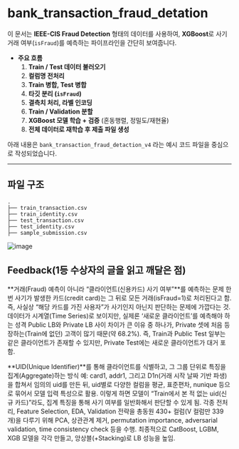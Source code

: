 # bank_transaction_fraud_detation


이 문서는 **IEEE-CIS Fraud Detection** 형태의 데이터를 사용하여, **XGBoost**로 사기 거래 여부(`isFraud`)를 예측하는 파이프라인을 간단히 보여줍니다. 

- **주요 흐름**  
  1) **Train / Test 데이터 불러오기**  
  2) **컬럼명 전처리**  
  3) **Train 병합, Test 병합**  
  4) **타깃 분리 (`isFraud`)**  
  5) **결측치 처리, 라벨 인코딩**  
  6) **Train / Validation 분할**  
  7) **XGBoost 모델 학습 + 검증** (혼동행렬, 정밀도/재현율)  
  8) **전체 데이터로 재학습 후 제출 파일 생성**  

아래 내용은 `bank_transaction_fraud_detaction_v4` 라는 예시 코드 파일을 중심으로 작성되었습니다.

---

## 파일 구조

```plaintext
.
├── train_transaction.csv
├── train_identity.csv
├── test_transaction.csv
├── test_identity.csv
├── sample_submission.csv

```



![image](https://github.com/user-attachments/assets/85beee6e-3c0d-45a2-b360-e6d1a6051199)


## Feedback(1등 수상자의 글을 읽고 깨달은 점)

**거래(Fraud) 예측이 아니라 “클라이언트(신용카드) 사기 여부”**를 예측하는 문제
한 번 사기가 발생한 카드(credit card)는 그 뒤로 모든 거래(isFraud=1)로 처리된다고 함.
즉, 사실상 “해당 카드를 가진 사용자”가 사기인지 아닌지 판단하는 문제에 가깝다는 것.
데이터가 시계열(Time Series)로 보이지만, 실제론 ‘새로운 클라이언트’를 예측해야 하는 성격
Public LB와 Private LB 사이 차이가 큰 이유 중 하나가, Private 셋에 처음 등장하는(Train에 없던) 고객이 많기 때문(약 68.2%).
즉, Train과 Public Test 일부는 같은 클라이언트가 존재할 수 있지만, Private Test에는 새로운 클라이언트가 대거 포함.


**UID(Unique Identifier)**를 통해 클라이언트를 식별하고, 그 그룹 단위로 특징을 집계(Aggregate)하는 방식
예: card1, addr1, 그리고 D1n(거래 시작 날짜 기반 파생)을 합쳐서 임의의 uid를 만든 뒤, uid별로 다양한 컬럼을 평균, 표준편차, nunique 등으로 묶어서 모델 입력 특성으로 활용.
이렇게 하면 모델이 “Train에서 본 적 없는 uid(신규 카드)”라도, 집계 특징을 통해 사기 여부를 일반화해서 판단할 수 있게 됨.
각종 전처리, Feature Selection, EDA, Validation 전략을 총동원
430+ 컬럼(V 컬럼만 339개)을 다루기 위해 PCA, 상관관계 제거, permutation importance, adversarial validation, time consistency check 등을 수행.
최종적으로 CatBoost, LGBM, XGB 모델을 각각 만들고, 앙상블(+Stacking)로 LB 성능을 높임.

